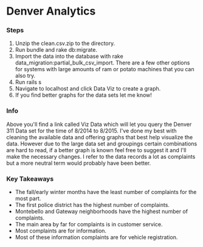 # Denver Analytics
### Steps
1. Unzip the clean.csv.zip to the directory.
2. Run bundle and rake db:migrate.
3. Import the data into the database with rake data_migration:partial_bulk_csv_import. There are a few other options for systems with large amounts of ram or potato machines that you can also try.
4. Run rails s
5. Navigate to localhost and click Data Viz to create a graph.
6. If you find better graphs for the data sets let me know!

### Info
Above you'll find a link called Viz Data which will let you query the Denver 311 Data set for the
time of 8/2014 to 8/2015. I've done my best with cleaning the available data and offering graphs
that best help visualize the data. However due to the large data set and groupings certain combinations
are hard to read, if a better graph is known feel free to suggest it and I'll make the necessary changes.
I refer to the data records a lot as complaints but a more neutral term would probably have been better.

### Key Takeaways
* The fall/early winter months have the least number of complaints for the most part.
* The first police district has the highest number of complaints.
* Montebello and Gateway neighborhoods have the highest number of complaints.
* The main area by far for complaints is in customer service.
* Most complaints are for information.
* Most of these information complaints are for vehicle registration.
